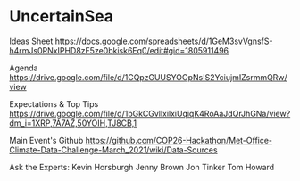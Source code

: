 # UncertainSea

Ideas Sheet
https://docs.google.com/spreadsheets/d/1GeM3svVgnsfS-h4rmJs0RNxIPHD8zF5ze0bkisk6Eq0/edit#gid=1805911496

Agenda
https://drive.google.com/file/d/1CQpzGUUSYOOpNsIS2YciujmIZsrmmQRw/view

Expectations & Top Tips 
https://drive.google.com/file/d/1bGkCGvllxilxiUqiqK4RoAaJdQrJhGNa/view?dm_i=1XRP,7A7AZ,50YOIH,TJ8CB,1

Main Event's Github
https://github.com/COP26-Hackathon/Met-Office-Climate-Data-Challenge-March_2021/wiki/Data-Sources

Ask the Experts:
Kevin Horsburgh 
Jenny Brown
Jon Tinker
Tom Howard
